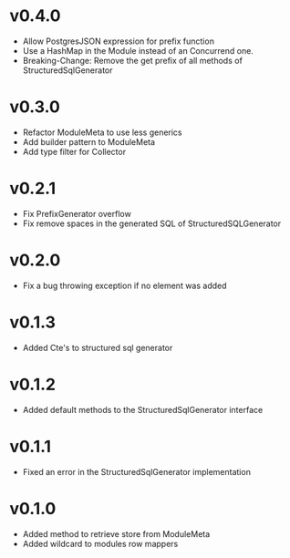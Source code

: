 # v0.4.0

- Allow PostgresJSON expression for prefix function
- Use a HashMap in the Module instead of an Concurrend one.
- Breaking-Change: Remove the get prefix of all methods of StructuredSqlGenerator

# v0.3.0

- Refactor ModuleMeta to use less generics
- Add builder pattern to ModuleMeta
- Add type filter for Collector

# v0.2.1

- Fix PrefixGenerator overflow
- Fix remove spaces in the generated SQL of StructuredSQLGenerator

# v0.2.0

- Fix a bug throwing exception if no element was added

# v0.1.3

- Added Cte's to structured sql generator

# v0.1.2

- Added default methods to the StructuredSqlGenerator interface

# v0.1.1

- Fixed an error in the StructuredSqlGenerator implementation

# v0.1.0

- Added method to retrieve store from ModuleMeta
- Added wildcard to modules row mappers

